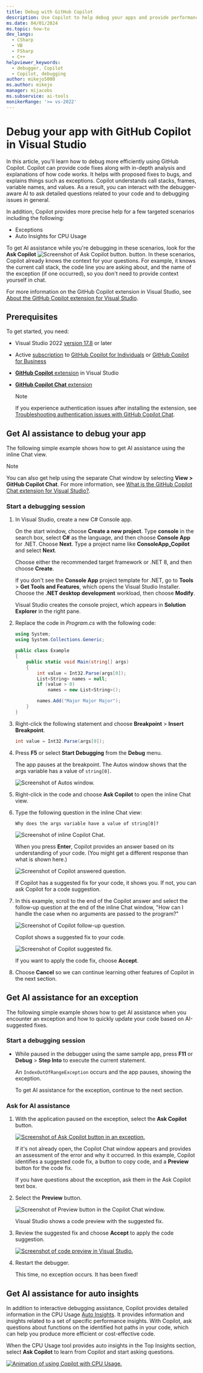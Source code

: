 ```yaml
---
title: Debug with GitHub Copilot
description: Use Copilot to help debug your apps and provide performance insights.
ms.date: 04/01/2024
ms.topic: how-to
dev_langs: 
  - CSharp
  - VB
  - FSharp
  - C++
helpviewer_keywords: 
  - debugger, Copilot
  - Copilot, debugging
author: mikejo5000
ms.author: mikejo
manager: mijacobs
ms.subservice: ai-tools
monikerRange: '>= vs-2022'
---
```


# Debug your app with GitHub Copilot in Visual Studio

In this article, you'll learn how to debug more efficiently using GitHub Copilot. Copilot can provide code fixes along with in-depth analysis and explanations of how code works. It helps with proposed fixes to bugs, and explains things such as exceptions. Copilot understands call stacks, frames, variable names, and values. As a result, you can interact with the debugger-aware AI to ask detailed questions related to your code and to debugging issues in general.

In addition, Copilot provides more precise help for a few targeted scenarios including the following:

- Exceptions
- Auto Insights for CPU Usage

To get AI assistance while you're debugging in these scenarios, look for the **Ask Copilot** ![Screenshot of Ask Copilot button.](../debugger/media/vs-2022/debug-with-copilot-ask-copilot-button.png) button. In these scenarios, Copilot already knows the context for your questions. For example, it knows the current call stack, the code line you are asking about, and the name of the exception (if one occurred), so you don't need to provide context yourself in chat.

For more information on the GitHub Copilot extension in Visual Studio, see [About the GitHub Copilot extension for Visual Studio](../ide/visual-studio-github-copilot-extension.md).

## Prerequisites

To get started, you need:

+ Visual Studio 2022 [version 17.8](/visualstudio/releases/2022/release-history) or later
+ Active [subscription](https://docs.github.com/en/billing/managing-billing-for-github-copilot/about-billing-for-github-copilot) to [GitHub Copilot for Individuals](https://docs.github.com/copilot/overview-of-github-copilot/about-github-copilot-for-individuals) or [GitHub Copilot for Business](https://docs.github.com/copilot/overview-of-github-copilot/about-github-copilot-for-business)
+ [**GitHub Copilot** extension](../ide/visual-studio-github-copilot-extension.md#installation-instructions) in Visual Studio
+ [**GitHub Copilot Chat** extension](../ide/visual-studio-github-copilot-chat.md#install-the-visual-studio-extension)

   > [!NOTE]
   > If you experience authentication issues after installing the extension, see [Troubleshooting authentication issues with GitHub Copilot Chat](https://docs.github.com/en/copilot/troubleshooting-github-copilot/troubleshooting-authentication-issues-with-github-copilot-chat).

## Get AI assistance to debug your app

The following simple example shows how to get AI assistance using the inline Chat view.

> [!NOTE]
> You can also get help using the separate Chat window by selecting **View > GitHub Copilot Chat**. For more information, see [What is the GitHub Copilot Chat extension for Visual Studio?](../ide/visual-studio-github-copilot-chat.md).

### Start a debugging session

1. In Visual Studio, create a new C# Console app.

   On the start window, choose **Create a new project**. Type **console** in the search box, select **C#** as the language, and then choose **Console App** for .NET. Choose **Next**. Type a project name like **ConsoleApp_Copilot** and select **Next**.

   Choose either the recommended target framework or .NET 8, and then choose **Create**.

   If you don't see the **Console App** project template for .NET, go to **Tools** > **Get Tools and Features**, which opens the Visual Studio Installer. Choose the **.NET desktop development** workload, then choose **Modify**.

   Visual Studio creates the console project, which appears in **Solution Explorer** in the right pane.

1. Replace the code in *Program.cs* with the following code:

    ```csharp
    using System;
    using System.Collections.Generic;
    
    public class Example
    {
        public static void Main(string[] args)
        {
            int value = Int32.Parse(args[0]);
            List<String> names = null;
            if (value > 0)
                names = new List<String>();
    
            names.Add("Major Major Major");
        }
    }
    ```

1. Right-click the following statement and choose **Breakpoint** > **Insert Breakpoint**.

   ```csharp
   int value = Int32.Parse(args[0]);
   ```

1. Press **F5** or select **Start Debugging** from the **Debug** menu.

   The app pauses at the breakpoint. The Autos window shows that the args variable has a value of `string[0]`.

   ![Screenshot of Autos window.](../debugger/media/vs-2022/debug-with-copilot-autos-window.png)

1. Right-click in the code and choose **Ask Copilot** to open the inline Chat view.

1. Type the following question in the inline Chat view:

   ```
   Why does the args variable have a value of string[0]?
   ```

   ![Screenshot of inline Copilot Chat.](../debugger/media/vs-2022/debug-with-copilot-inline-chat.png)

   When you press **Enter**, Copilot provides an answer based on its understanding of your code. (You might get a different response than what is shown here.)

   ![Screenshot of Copilot answered question.](../debugger/media/vs-2022/debug-with-copilot-inline-chat-answer.png)

   If Copilot has a suggested fix for your code, it shows you. If not, you can ask Copilot for a code suggestion.

1. In this example, scroll to the end of the Copilot answer and select the follow-up question at the end of the inline Chat window, "How can I handle the case when no arguments are passed to the program?"

   ![Screenshot of Copilot follow-up question.](../debugger/media/vs-2022/debug-with-copilot-inline-chat-generated-question.png)

   Copilot shows a suggested fix to your code.

   ![Screenshot of Copilot suggested fix.](../debugger/media/vs-2022/debug-with-copilot-inline-chat-suggested-fix.png)

   If you want to apply the code fix, choose **Accept**.

1. Choose **Cancel** so we can continue learning other features of Copilot in the next section.

## Get AI assistance for an exception

The following simple example shows how to get AI assistance when you encounter an exception and how to quickly update your code based on AI-suggested fixes.

### Start a debugging session

- While paused in the debugger using the same sample app, press **F11** or **Debug** > **Step Into** to execute the current statement.

   An `IndexOutOfRangeException` occurs and the app pauses, showing the exception.

   To get AI assistance for the exception, continue to the next section.

### Ask for AI assistance

1. With the application paused on the exception, select the **Ask Copilot** button.

   [ ![Screenshot of Ask Copilot button in an exception.](../debugger/media/vs-2022/debug-with-copilot-exception.png) ](../debugger/media/vs-2022/debug-with-copilot-exception.png#lightbox)

   If it's not already open, the Copilot Chat window appears and provides an assessment of the error and why it occurred. In this example, Copilot identifies a suggested code fix, a button to copy code, and a **Preview** button for the code fix.

   If you have questions about the exception, ask them in the Ask Copilot text box.

1. Select the **Preview** button.

   ![Screenshot of Preview button in the Copilot Chat window.](../debugger/media/vs-2022/debug-with-copilot-select-code-preview.png)

   Visual Studio shows a code preview with the suggested fix.

1. Review the suggested fix and choose **Accept** to apply the code suggestion.

   [ ![Screenshot of code preview in Visual Studio.](../debugger/media/vs-2022/debug-with-copilot-code-preview.png) ](../debugger/media/vs-2022/debug-with-copilot-code-preview.png#lightbox)

1. Restart the debugger.

   This time, no exception occurs. It has been fixed!

## Get AI assistance for auto insights

In addition to interactive debugging assistance, Copilot provides detailed information in the CPU Usage [Auto Insights](../profiling/cpu-insights.md). It provides information and insights related to a set of specific performance insights. With Copilot, ask questions about functions on the identified hot paths in your code, which can help you produce more efficient or cost-effective code.

When the CPU Usage tool provides auto insights in the Top Insights section, select **Ask Copilot** to learn from Copilot and start asking questions.

[ ![Animation of using Copilot with CPU Usage.](../debugger/media/vs-2022/debug-with-copilot-top-insights.gif) ](../debugger/media/vs-2022/debug-with-copilot-top-insights.gif#lightbox)